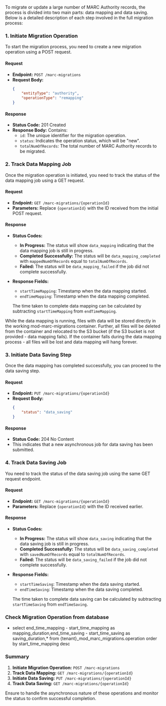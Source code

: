 To migrate or update a large number of MARC Authority records, the process is divided into two main parts: data mapping and data saving. Below is a detailed description of each step involved in the full migration process:

### 1. Initiate Migration Operation

To start the migration process, you need to create a new migration operation using a POST request.

#### **Request**
- **Endpoint:** `POST /marc-migrations`
- **Request Body:**
  ```json
  {
      "entityType": "authority",
      "operationType": "remapping"
  }
  ```

#### **Response**
- **Status Code:** 201 Created
- **Response Body:** Contains:
  - `id`: The unique identifier for the migration operation.
  - `status`: Indicates the operation status, which will be "new".
  - `totalNumOfRecords`: The total number of MARC Authority records to be migrated.

### 2. Track Data Mapping Job

Once the migration operation is initiated, you need to track the status of the data mapping job using a GET request.

#### **Request**
- **Endpoint:** `GET /marc-migrations/{operationId}`
- **Parameters:** Replace `{operationId}` with the ID received from the initial POST request.

#### **Response**
- **Status Codes:**
  - **In Progress:** The status will show `data_mapping` indicating that the data mapping job is still in progress.
  - **Completed Successfully:** The status will be `data_mapping_completed` with `mappedNumOfRecords` equal to `totalNumOfRecords`.
  - **Failed:** The status will be `data_mapping_failed` if the job did not complete successfully.

- **Response Fields:**
  - `startTimeMapping`: Timestamp when the data mapping started.
  - `endTimeMapping`: Timestamp when the data mapping completed.

  The time taken to complete data mapping can be calculated by subtracting `startTimeMapping` from `endTimeMapping`.

While the data mapping is running, files with data will be stored directly in the working mod-marc-migrations container. Further, all files will be deleted from the container and relocated to the S3 bucket (if the S3 bucket is not provided - data mapping fails).
If the container falls during the data mapping process - all files will be lost and data mapping will hang forever.

### 3. Initiate Data Saving Step

Once the data mapping has completed successfully, you can proceed to the data saving step.

#### **Request**
- **Endpoint:** `PUT /marc-migrations/{operationId}`
- **Request Body:**
  ```json
  {
      "status": "data_saving"
  }
  ```

#### **Response**
- **Status Code:** 204 No Content
- This indicates that a new asynchronous job for data saving has been submitted.

### 4. Track Data Saving Job

You need to track the status of the data saving job using the same GET request endpoint.

#### **Request**
- **Endpoint:** `GET /marc-migrations/{operationId}`
- **Parameters:** Replace `{operationId}` with the ID received earlier.

#### **Response**
- **Status Codes:**
  - **In Progress:** The status will show `data_saving` indicating that the data saving job is still in progress.
  - **Completed Successfully:** The status will be `data_saving_completed` with `savedNumOfRecords` equal to `totalNumOfRecords`.
  - **Failed:** The status will be `data_saving_failed` if the job did not complete successfully.

- **Response Fields:**
  - `startTimeSaving`: Timestamp when the data saving started.
  - `endTimeSaving`: Timestamp when the data saving completed.

  The time taken to complete data saving can be calculated by subtracting `startTimeSaving` from `endTimeSaving`.

### Check Migration Operation from database
 - select end_time_mapping - start_time_mapping as mapping_duration,end_time_saving - start_time_saving as saving_duration,* from {tenant}_mod_marc_migrations.operation order by start_time_mapping desc

### Summary

1. **Initiate Migration Operation:** `POST /marc-migrations`
2. **Track Data Mapping:** `GET /marc-migrations/{operationId}`
3. **Initiate Data Saving:** `PUT /marc-migrations/{operationId}`
4. **Track Data Saving:** `GET /marc-migrations/{operationId}`

Ensure to handle the asynchronous nature of these operations and monitor the status to confirm successful completion.